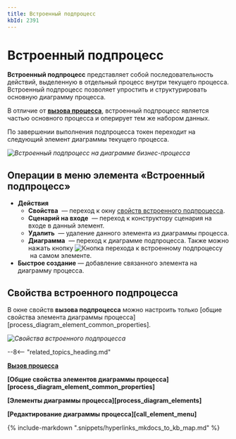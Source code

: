 ```yaml
---
title: Встроенный подпроцесс
kbId: 2391
---
```


# Встроенный подпроцесс

**Встроенный подпроцесс** представляет собой последовательность действий, выделенную в отдельный процесс внутри текущего процесса. Встроенный подпроцесс позволяет упростить и структурировать основную диаграмму процесса.

В отличие от **[вызова процесса](https://kb.comindware.ru/article.php?id=2389)**, встроенный подпроцесс является частью основного процесса и оперирует тем же набором данных.

По завершении выполнения подпроцесса токен переходит на следующий элемент диаграммы текущего процесса.

_![Встроенный подпроцесс на диаграмме бизнес-процесса](https://kb.comindware.ru/assets/embedded_subprocess.png)_

## Операции в меню элемента «Встроенный подпроцесс»

- **Действия**
    - **Свойства** *‌* — переход к окну [свойств встроенного подпроцесса](#mcetoc_1h28agfto1).
    - **Сценарий на входе** *‌* — переход к конструктору сценария на входе в данный элемент.
    - **Удалить** *‌* — удаление данного элемента из диаграммы процесса.
    - **Диаграмма** *‌* — переход к диаграмме подпроцесса. Также можно нажать кнопку ![Кнопка перехода к встроенному подпроцессу](https://kb.comindware.ru/assets/img_647f2567ccf83.png) на самом элементе.
- **Быстрое создание** — добавление связанного элемента на диаграмму процесса.

## Свойства встроенного подпроцесса

В окне свойств **вызова подпроцесса** можно настроить только [общие свойства элемента диаграммы процесса][process_diagram_element_common_properties].

_![Свойства встроенного подпроцесса](https://kb.comindware.ru/assets/embedded_subprocess_properties.png)_

--8<-- "related_topics_heading.md"

**[Вызов процесса](https://kb.comindware.ru/article.php?id=2389)**

**[Общие свойства элементов диаграммы процесса][process_diagram_element_common_properties]**

**[Элементы диаграммы процесса][process_diagram_elements]**

**[Редактирование диаграммы процесса][call_element_menu]**

{% include-markdown ".snippets/hyperlinks_mkdocs_to_kb_map.md" %}
